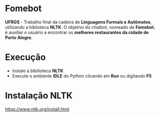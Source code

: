 # Fomebot

<b>UFRGS</b> - Trabalho final da cadeira de <b>Linguagens Formais e Autômatos</b>, utilizando a biblioteca <b>NLTK</b>.
O objetivo do chatbot, nomeado de <b>Fomebot</b>, é auxiliar o usuário a encontrar os <b>melhores restaurantes da cidade de Porto Alegre</b>.

# Execução

<ul>
  <li>Instale a bibilioteca <b>NLTK</b></li>
  <li>Execute o ambiente <b>IDLE</b> do Python clicando em <b>Run</b> ou digitando <b>F5</b></li>
</ul>

# Instalação NLTK

https://www.nltk.org/install.html
